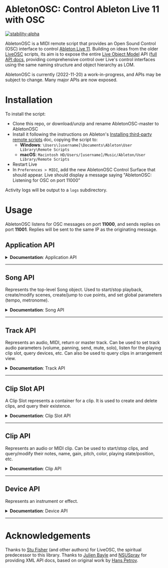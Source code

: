 # AbletonOSC: Control Ableton Live 11 with OSC

[![stability-alpha](https://img.shields.io/badge/stability-alpha-f4d03f.svg)](https://github.com/mkenney/software-guides/blob/master/STABILITY-BADGES.md#alpha)

AbletonOSC is a MIDI remote script that provides an Open Sound Control (OSC) interface to
control [Ableton Live 11](https://www.ableton.com/en/live/). Building on ideas from the
older [LiveOSC](https://github.com/hanshuebner/LiveOSC) scripts, its aim is to expose the
entire [Live Object Model](https://docs.cycling74.com/max8/vignettes/live_object_model) API
([full API docs](https://structure-void.com/PythonLiveAPI_documentation/Live11.0.xml), providing comprehensive control
over Live's control interfaces using the same naming structure and object hierarchy as LOM.

AbletonOSC is currently (2022-11-20) a work-in-progress, and APIs may be subject to change. Many major APIs are now exposed.

# Installation

To install the script:

- Clone this repo, or download/unzip and rename AbletonOSC-master to AbletonOSC
- Install it following the instructions on
  Ableton's [Installing third-party remote scripts](https://help.ableton.com/hc/en-us/articles/209072009-Installing-third-party-remote-scripts)
  doc, copying the script to:
    - **Windows**: `\Users\[username]\Documents\Ableton\User Library\Remote Scripts`
    - **macOS**: `Macintosh HD/Users/[username]/Music/Ableton/User Library/Remote Scripts`
- Restart Live
- In `Preferences > MIDI`, add the new AbletonOSC Control Surface that should appear. Live should display a message
  saying "AbletonOSC: Listening for OSC on port 11000"

Activity logs will be output to a `logs` subdirectory.

# Usage

AbletonOSC listens for OSC messages on port **11000**, and sends replies on port **11001**. Replies will be sent to the
same IP as the originating message.

## Application API

<details>
<summary><b>Documentation</b>: Application API</summary>

| Address                       | Query params | Response params              | Description                                                                      |
|:------------------------------|:-------------|:-----------------------------|:---------------------------------------------------------------------------------|
| /live/test                    |              | 'ok'                         | Display a confirmation message in Live, and sends an OSC reply to /live/test     |
| /live/application/get/version |              | major_version, minor_version | Query Live's version                                                             |
| /live/reload                  |              |                              | Initiates a live reload of the AbletonOSC server code. Used in development only. |

### Application status messages

These messages are sent to the client automatically when the application state changes.

| Address       | Response params | Description                                               |
|:--------------|:----------------|:----------------------------------------------------------|
| /live/startup |                 | Sent to the client application when AbletonOSC is started |

</details>

---

## Song API

Represents the top-level Song object. Used to start/stop playback, create/modify scenes, create/jump to cue points, and set global parameters (tempo, metronome).

<details>
<summary><b>Documentation</b>: Song API</summary>

| Address                            | Query params | Response params | Description                                                                                  |
|:-----------------------------------|:-------------|:----------------|:---------------------------------------------------------------------------------------------|
| /live/song/start_playing           |              |                 | Start session playback                                                                       |
| /live/song/stop_playing            |              |                 | Stop session playback                                                                        |
| /live/song/continue_playing        |              |                 | Resume session playback                                                                      |
| /live/song/stop_all_clips          |              |                 | Stop all clips from playing                                                                  |
| /live/song/undo                    |              |                 | Undo the last operation                                                                      |
| /live/song/redo                    |              |                 | Redo the last undone operation                                                               |
| /live/song/create_audio_track      | index        |                 | Create a new audio track at the specified index (-1 = end of list)                           |
| /live/song/create_midi_track       | index        |                 | Create a new MIDI track at the specified index (-1 = end of list)                            |
| /live/song/create_return_track     |              |                 | Create a new return track                                                                    |
| /live/song/get/num_scenes          |              | num_scenes      | Query the number of scenes                                                                   | 
| /live/song/get/num_tracks          |              | num_tracks      | Query the number of tracks                                                                   | 
| /live/song/create_scene            | index        |                 | Create a new scene at the specified index (-1 = end of list)                                 |
| /live/song/delete_scene            | scene_index  |                 | Delete a scene                                                                               |
| /live/song/delete_return_track     | track_index  |                 | Delete a return track                                                                        |
| /live/song/delete_track            | track_index  |                 | Delete a track                                                                               |
| /live/song/get/is_playing          |              | is_playing      | Query whether the song is currently playing                                                  |
| /live/song/start_listen/is_playing |              |                 | Start a listener that sends a message to `/live/song/get/is_playing` when is_playing changes |
| /live/song/stop_listen/is_playing  |              |                 | Stop the above listener                                                                      |
| /live/song/get/tempo               |              | tempo_bpm       | Query song tempo                                                                             |
| /live/song/set/tempo               | tempo_bpm    |                 | Set song tempo                                                                               |
| /live/song/start_listen/tempo      |              |                 | Start a listener that sends a to `/live/song/get/tempo` tempo changes                        |
| /live/song/stop_listen/tempo       |              |                 | Stop the above listener                                                                      |
| /live/song/get/metronome           |              | metronome_on    | Query metronome on/off                                                                       |
| /live/song/set/metronome           | metronome_on |                 | Set metronome on/off                                                                         |
| /live/song/start_listen/metronome  |              |                 | Start a listener that sends a message to `/live/song/get/metronome` when metronome changes   |
| /live/song/stop_listen/metronome   |              |                 | Stop the above listener                                                                      |
| /live/song/get/cue_points          |              | name, time, ... | Query a list of the song's cue points                                                        |
| /live/song/cue_point/jump          | cue_point    |                 | Jump to a specific cue point, by name or numeric index (based on the list of cue points)     |      

Additional properties are exposed to `get`, `set`, `start_listen` and `stop_listen` in the same manner:

- `arrangement_overdub`, `back_to_arranger`, `clip_trigger_quantization`, `current_song_time`, `groove_amount`, `loop`
  , `loop_length`, `loop_start`,  `midi_recording_quantization`, `nudge_down`, `nudge_up`, `punch_in`, `punch_out`
  , `record_mode`

For further information on these properties and their parameters, see documentation
for [Live Object Model - Song](https://docs.cycling74.com/max8/vignettes/live_object_model#Song).

### Song status messages

These messages are sent to the client automatically when the song state changes.

| Address         | Response params | Description                                                          |
|:----------------|:----------------|:---------------------------------------------------------------------|
| /live/song/beat | beat_number     | Sent to the client application on each beat when the song is playing |

</details>

---

## Track API

Represents an audio, MIDI, return or master track. Can be used to set track audio parameters (volume, panning, send, mute, solo), listen for the playing clip slot, query devices, etc. Can also be used to query clips in arrangement view.

<details>
<summary><b>Documentation</b>: Track API</summary>

| Address                                      | Query params             | Response params   | Description                                                                        |
|:---------------------------------------------|:-------------------------|:------------------|:-----------------------------------------------------------------------------------|
| /live/track/stop_all_clips                   | track_id                 |                   | Stop all clips on track                                                            |
| /live/track/get/color                        | track_id                 | color             | Query track color                                                                  |
| /live/track/set/color                        | track_id, color          |                   | Set track color                                                                    |
| /live/track/get/mute                         | track_id                 | mute              | Query track mute on/off                                                            |
| /live/track/set/mute                         | track_id, mute           |                   | Set track mute on/off                                                              |
| /live/track/get/solo                         | track_id                 | solo              | Query track solo on/off                                                            |
| /live/track/set/solo                         | track_id, solo           |                   | Set track solo on/off                                                              |
| /live/track/get/name                         | track_id                 | name              | Query track name                                                                   |
| /live/track/set/name                         | track_id, name           |                   | Set track name                                                                     |
| /live/track/get/volume                       | track_id                 | volume            | Query track volume                                                                 |
| /live/track/set/volume                       | track_id, volume         |                   | Set track volume                                                                   |
| /live/track/get/panning                      | track_id                 | panning           | Query track panning                                                                |
| /live/track/set/panning                      | track_id, panning        |                   | Set track panning                                                                  |
| /live/track/get/send                         | track_id, send_id        | value             | Query track send                                                                   |
| /live/track/set/send                         | track_id, send_id, value |                   | Set track send                                                                     |
| /live/track/get/playing_slot_index           | track_id                 | index             | Query currently-playing slot                                                       |
| /live/track/start_listen/playing_slot_index  | track_id                 | track_id, index   | Start listening to currently-playing slot. Replies include the track_id and index. |
| /live/track/stop_listen/playing_slot_index   | track_id                 |                   | Stop listening to currently-playing slot                                           |
| /live/track/get/fired_slot_index             | track_id                 | index             | Query fired slot                                                                   |
| /live/track/start_listen/fired_slot_index    | track_id                 | track_id, index   | Start listening to fired slot. Replies include the track_id and index.             |
| /live/track/stop_listen/fired_slot_index     | track_id                 |                   | Stop listening to fired slot                                                       |
| /live/track/get/clips/name                   | track_id                 | [name, ....]      | Query all clip names on track                                                      |
| /live/track/get/clips/length                 | track_id                 | [length, ...]     | Query all clip lengths on track                                                    |
| /live/track/get/arrangement_clips/name       | track_id                 | [name, ....]      | Query all arrangement view clip names on track                                     |
| /live/track/get/arrangement_clips/length     | track_id                 | [length, ...]     | Query all arrangement view clip lengths on track                                   |
| /live/track/get/arrangement_clips/start_time | track_id                 | [start_time, ...] | Query all arrangement view clip times on track                                     |
| /live/track/get/num_devices                  | track_id                 | num_devices       | Query the number of devices on the track                                           |
| /live/track/get/devices/name                 | track_id                 | [name, ...]       | Query all device names on track                                                    |
| /live/track/get/devices/type                 | track_id                 | [type, ...]       | Query all devices types on track                                                   |
| /live/track/get/devices/class_name           | track_id                 | [class, ...]      | Query all device class names on track                                              |

See **Device API** for details on Device type/class_names.
 
</details>

---

## Clip Slot API

A Clip Slot represents a container for a clip. It is used to create and delete clips, and query their existence.

<details>
<summary><b>Documentation</b>: Clip Slot API</summary>

| Address                             | Query params                       | Response params | Description                              |
|:------------------------------------|:-----------------------------------|:----------------|:-----------------------------------------|
| /live/clip_slot/create_clip         | track_id, clip_id, length          |                 | Create a clip in the slot                |
| /live/clip_slot/delete_clip         | track_id, clip_id                  |                 | Delete the clip in the slot              |
| /live/clip_slot/get/has_clip        | track_id, clip_id                  |                 | Query whether the slot has a clip        |
| /live/clip_slot/get/has_stop_button | track_id, clip_id                  | has_stop_button | Query whether the slot has a stop button |
| /live/clip_slot/set/has_stop_button | track_id, clip_id, has_stop_button |                 | Add or remove stop button                |

# TODO: Add more properties and methods

</details>

---

## Clip API

Represents an audio or MIDI clip. Can be used to start/stop clips, and query/modify their notes, name, gain, pitch, color, playing state/position, etc.

<details>
<summary><b>Documentation</b>: Clip API</summary>

| Address                                  | Query params                                                        | Response params                                                     | Description                                                                                                                                          |
|:-----------------------------------------|:--------------------------------------------------------------------|:--------------------------------------------------------------------|:-----------------------------------------------------------------------------------------------------------------------------------------------------|
| /live/clip/fire                          | track_id, clip_id                                                   |                                                                     | Start clip playback                                                                                                                                  |
| /live/clip/stop                          | track_id, clip_id                                                   |                                                                     | Stop clip playback                                                                                                                                   |
| /live/clip/get/notes                     | track_id, clip_id                                                   | pitch, start_time, duration, velocity, mute, [pitch, start_time...] | Query the notes in a given clip.                                                                                                                     |
| /live/clip/add/notes                     | track_id, clip_id, pitch, start_time, duration, velocity, mute, ... |                                                                     | Add new MIDI notes to a clip. pitch is MIDI note index, start_time and duration are beats in floats, velocity is MIDI velocity index, mute is on/off |
| /live/clip/remove/notes                  | start_pitch, pitch_span, start_time, time_span                      |                                                                     | Remove notes from a clip in a given range of pitches and times.                                                                                      |
| /live/clip/get/color                     | track_id, clip_id                                                   | color                                                               | Get clip color                                                                                                                                       |
| /live/clip/set/color                     | track_id, clip_id, color                                            |                                                                     | Set clip color                                                                                                                                       |
| /live/clip/get/name                      | track_id, clip_id                                                   | name                                                                | Get clip name                                                                                                                                        |
| /live/clip/set/name                      | track_id, clip_id, name                                             |                                                                     | Set clip name                                                                                                                                        |
| /live/clip/get/gain                      | track_id, clip_id                                                   | gain                                                                | Get clip gain                                                                                                                                        |
| /live/clip/set/gain                      | track_id, clip_id, gain                                             |                                                                     | Set clip gain                                                                                                                                        |
| /live/clip/get/length                    | track_id, clip_id                                                   | length                                                              | Get clip length                                                                                                                                      |
| /live/clip/get/pitch_coarse              | track_id, clip_id                                                   | semitones                                                           | Get clip coarse re-pitch                                                                                                                             |
| /live/clip/set/pitch_coarse              | track_id, clip_id, semitones                                        |                                                                     | Set clip coarse re-pitch                                                                                                                             |
| /live/clip/get/pitch_fine                | track_id, clip_id                                                   | cents                                                               | Get clip fine re-pitch                                                                                                                               |
| /live/clip/set/pitch_fine                | track_id, clip_id, cents                                            |                                                                     | Set clip fine re-pitch                                                                                                                               |
| /live/clip/get/file_path                 | track_id, clip_id                                                   | file_path                                                           | Get clip file path                                                                                                                                   |
| /live/clip/get/is_audio_clip             | track_id, clip_id                                                   | is_audio_clip                                                       | Query whether clip is audio                                                                                                                          |
| /live/clip/get/is_midi_clip              | track_id, clip_id                                                   | is_midi_clip                                                        | Query whether clip is MIDI                                                                                                                           |
| /live/clip/get/is_playing                | track_id, clip_id                                                   | is_playing                                                          | Query whether clip is playing                                                                                                                        |
| /live/clip/get/is_recording              | track_id, clip_id                                                   | is_recording                                                        | Query whether clip is recording                                                                                                                      |
| /live/clip/get/playing_position          | track_id, clip_id                                                   | playing_position                                                    | Get clip's playing position                                                                                                                          |
| /live/clip/start_listen/playing_position | track_id, clip_id                                                   |                                                                     | Start listening for clip's playing position. Replies are sent to /live/clip/get/playing_position, with args: track_id, clip_id, playing_position     |
| /live/clip/stop_listen/playing_position  | track_id, clip_id                                                   |                                                                     | Stop listening for clip's playing position.                                                                                                          |
</details>

---

## Device API

Represents an instrument or effect.

<details>
<summary><b>Documentation</b>: Device API</summary>

| Address                           | Query params                             | Response params | Description                                           |
|:----------------------------------|:-----------------------------------------|:----------------|:------------------------------------------------------|
| /live/device/get/name             | track_id, device_id                      |                 | Get device name                                       |
| /live/device/get/class_name       | track_id, device_id                      |                 | Get device class_name                                 |
| /live/device/get/type             | track_id, device_id                      |                 | Get device type                                       |
| /live/device/get/num_parameters   | track_id, device_id                      | num_parameters  | Get the number of parameters exposed by the device    |
| /live/device/get/parameters/name  | track_id, device_id                      | [name, ...]     | Get the list of parameter names exposed by the device |
| /live/device/get/parameters/value | track_id, device_id                      | [value, ...]    | Get the device parameter values                       |
| /live/device/get/parameters/min   | track_id, device_id                      | [value, ...]    | Get the device parameter minimum values               |
| /live/device/get/parameters/max   | track_id, device_id                      | [value, ...]    | Get the device parameter maximum values               |
| /live/device/set/parameters/value | track_id, device_id, value, value ...    |                 | Set the device parameter values                       |
| /live/device/get/parameter/value  | track_id, device_id, parameter_id        | value           | Get a device parameter value                          |
| /live/device/set/parameter/value  | track_id, device_id, parameter_id, value |                 | Set a device parameter value                          |

For devices:

- `name` is the human-readable name
- `type` is 0 = audio_effect, 1 = instrument, 2 = midi_effect
- `class_name` is the Live instrument/effect name, e.g. Operator, Reverb. For external plugins and racks, can be
  AuPluginDevice, PluginDevice, InstrumentGroupDevice...

</details>

 ---

# Acknowledgements

Thanks to [Stu Fisher](https://github.com/stufisher/) (and other authors) for LiveOSC, the spiritual predecessor to this
library. Thanks to [Julien Bayle](https://structure-void.com/ableton-live-midi-remote-scripts/#liveAPI)
and [NSUSpray](https://nsuspray.github.io/Live_API_Doc/) for providing XML API docs, based on original work
by [Hans Petrov](http://remotescripts.blogspot.com/p/support-files.html).
